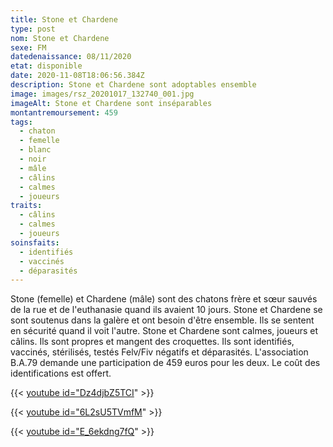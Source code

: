 ```yaml
---
title: Stone et Chardene
type: post
nom: Stone et Chardene
sexe: FM
datedenaissance: 08/11/2020
etat: disponible
date: 2020-11-08T18:06:56.384Z
description: Stone et Chardene sont adoptables ensemble
image: images/rsz_20201017_132740_001.jpg
imageAlt: Stone et Chardene sont inséparables
montantremoursement: 459
tags:
  - chaton
  - femelle
  - blanc
  - noir
  - mâle
  - câlins
  - calmes
  - joueurs
traits:
  - câlins
  - calmes
  - joueurs
soinsfaits:
  - identifiés
  - vaccinés
  - déparasités
---
```

Stone (femelle) et Chardene (mâle) sont des chatons frère et sœur sauvés de la rue et de l'euthanasie quand ils avaient 10 jours. Stone et Chardene se sont soutenus dans la galère et ont besoin d'être ensemble. Ils se sentent en sécurité quand il voit l'autre. Stone et Chardene sont calmes, joueurs et câlins. Ils sont propres et mangent des croquettes. Ils sont identifiés, vaccinés, stérilisés, testés Felv/Fiv négatifs et déparasités. L'association B.A.79 demande une participation de 459 euros pour les deux. Le coût des identifications est offert. 



{{< [youtube id="Dz4djbZ5TCI](https://youtu.be/Dz4djbZ5TCI)" >}}

{{< [youtube id="6L2sU5TVmfM](https://youtu.be/6L2sU5TVmfM)" >}}

{{< [youtube id="E_6ekdng7fQ](https://youtu.be/E_6ekdng7fQ)" >}}